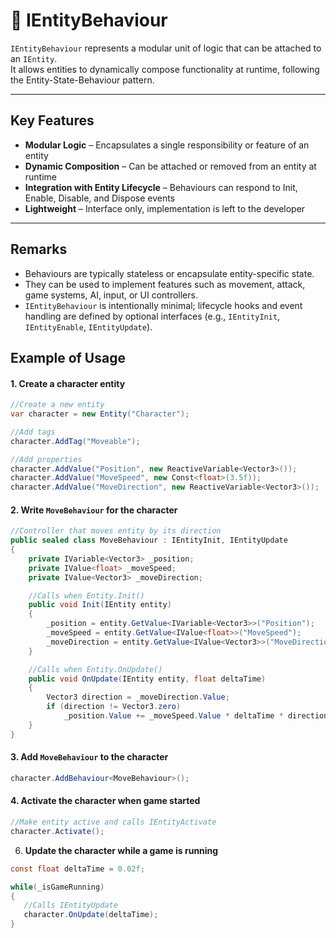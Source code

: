 # 🧩️ IEntityBehaviour

`IEntityBehaviour` represents a modular unit of logic that can be attached to an `IEntity`.  
It allows entities to dynamically compose functionality at runtime, following the Entity-State-Behaviour pattern.

---

## Key Features

- **Modular Logic** – Encapsulates a single responsibility or feature of an entity
- **Dynamic Composition** – Can be attached or removed from an entity at runtime
- **Integration with Entity Lifecycle** – Behaviours can respond to Init, Enable, Disable, and Dispose events
- **Lightweight** – Interface only, implementation is left to the developer

---

## Remarks

- Behaviours are typically stateless or encapsulate entity-specific state.
- They can be used to implement features such as movement, attack, game systems, AI, input, or UI controllers.
- `IEntityBehaviour` is intentionally minimal; lifecycle hooks and event handling are defined by optional interfaces (e.g., `IEntityInit`, `IEntityEnable`, `IEntityUpdate`).

## Example of Usage

#### 1. Create a character entity
```csharp
//Create a new entity
var character = new Entity("Character");

//Add tags
character.AddTag("Moveable");

//Add properties
character.AddValue("Position", new ReactiveVariable<Vector3>());
character.AddValue("MoveSpeed", new Const<float>(3.5f));
character.AddValue("MoveDirection", new ReactiveVariable<Vector3>());
```

#### 2. Write `MoveBehaviour` for the character
```csharp
//Controller that moves entity by its direction
public sealed class MoveBehaviour : IEntityInit, IEntityUpdate
{
    private IVariable<Vector3> _position;
    private IValue<float> _moveSpeed;
    private IValue<Vector3> _moveDirection;

    //Calls when Entity.Init()
    public void Init(IEntity entity)
    {
        _position = entity.GetValue<IVariable<Vector3>>("Position");
        _moveSpeed = entity.GetValue<IValue<float>>("MoveSpeed");
        _moveDirection = entity.GetValue<IValue<Vector3>>("MoveDirection");
    }

    //Calls when Entity.OnUpdate()
    public void OnUpdate(IEntity entity, float deltaTime)
    {
        Vector3 direction = _moveDirection.Value;
        if (direction != Vector3.zero) 
            _position.Value += _moveSpeed.Value * deltaTime * direction;
    }
}
```
#### 3. Add `MoveBehaviour` to the character
```csharp
character.AddBehaviour<MoveBehaviour>();
```
#### 4. **Activate the character when game started**
```csharp
//Make entity active and calls IEntityActivate
character.Activate(); 
```
6. **Update the character while a game is running**
```csharp
const float deltaTime = 0.02f;

while(_isGameRunning)
{
   //Calls IEntityUpdate
   character.OnUpdate(deltaTime); 
}
```